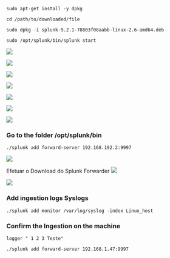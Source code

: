 
````shell
sudo apt-get install -y dpkg
`````

````shell
cd /path/to/downloaded/file
`````

````shell
sudo dpkg -i splunk-9.2.1-78803f08aabb-linux-2.6-amd64.deb
`````

````shell
sudo /opt/splunk/bin/splunk start
`````


![](../../../../Cybersecurity/Imagens/Pasted%20image%2020240616033508.png)

![](Pasted%20image%2020240616033517.png)

![](Pasted%20image%2020240616033525.png)

![](Pasted%20image%2020240616033531.png)

![](Pasted%20image%2020240616033537.png)

![](Pasted%20image%2020240616033543.png)

![](Pasted%20image%2020240616033548.png)

### Go to the folder /opt/splunk/bin

````shell
./splunk add forward-server 192.168.192.2:9997
`````

![](Pasted%20image%2020240616033704.png)

Efetuar o Download do Splunk Forwarder
![](Pasted%20image%2020240616035901.png)

![](Pasted%20image%2020240616040239.png)


### Add ingestion logs Syslogs

````
./splunk add monitor /var/log/syslog -index Linux_host
`````

### Confirm the Ingestion on the machine 

````
logger " 1 2 3 Teste"

./splunk add forward-server 192.168.1.47:9997

````
